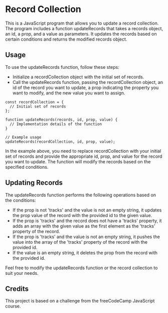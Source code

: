 # Record Collection
This is a JavaScript program that allows you to update a record collection. The program includes a function updateRecords that takes a records object, an id, a prop, and a value as parameters. It updates the records based on certain conditions and returns the modified records object.

## Usage
To use the updateRecords function, follow these steps:
- Initialize a recordCollection object with the initial set of records.
- Call the updateRecords function, passing the recordCollection object, an id of the record you want to update, a prop indicating the property you want to modify, and the new value you want to assign.
```
const recordCollection = {
  // Initial set of records
};

function updateRecords(records, id, prop, value) {
  // Implementation details of the function
}

// Example usage
updateRecords(recordCollection, id, prop, value);

```
In the example above, you need to replace recordCollection with your initial set of records and provide the appropriate id, prop, and value for the record you want to update. The function will modify the records based on the specified conditions.

## Updating Records
The updateRecords function performs the following operations based on the conditions:
- If the prop is not 'tracks' and the value is not an empty string, it updates the prop value of the record with the provided id to the given value.
- If the prop is 'tracks' and the record does not have a 'tracks' property, it adds an array with the given value as the first element as the 'tracks' property of the record.
- If the prop is 'tracks' and the value is not an empty string, it pushes the value into the array of the 'tracks' property of the record with the provided id.
- If the value is an empty string, it deletes the prop from the record with the provided id.<br>

Feel free to modify the updateRecords function or the record collection to suit your needs.

## Credits
This project is based on a challenge from the freeCodeCamp JavaScript course.
